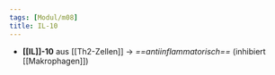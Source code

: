 ```yaml
---
tags: [Modul/m08]
title: IL-10
---
```

- **[[IL]]-10** aus [[Th2-Zellen]] → *==antiinflammatorisch==* (inhibiert [[Makrophagen]])